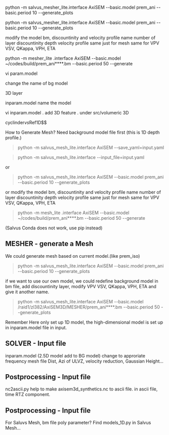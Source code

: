 python -m salvus_mesher_lite.interface AxiSEM  --basic.model prem_ani --basic.period 10 --generate_plots

python -m salvus_mesher_lite.interface AxiSEM  --basic.model prem_ani --basic.period 10 --generate_plots

modify the model bm, discountinity and velocity profile
name 
number of layer
discountinity depth
velocity profile same just for mesh
same for VPV VSV, QKappa, VPH, ETA

python -m mesher_lite .interface AxiSEM --basic.model ~/codes/build/prem_ani****.bm --basic.period 50 --generate

vi param.model     

change the name of bg model

3D layer



inparam.model name the model

vi inparam.model . add 3D feature . under src/volumeric 3D

cyclinder$vs$Ref1D$$




How to Generate Mesh?
Need background model file first (this is 1D depth profile.)

> python -m salvus_mesh_lite.interface AxiSEM --save_yaml=input.yaml

> python -m salvus_mesh_lite.interface --input_file=input.yaml

or 

>python -m salvus_mesh_lite.interface AxiSEM  --basic.model prem_ani --basic.period 10 --generate_plots

or
modify the model bm, discountinity and velocity profile
name 
number of layer
discountinity depth
velocity profile same just for mesh
same for VPV VSV, QKappa, VPH, ETA
> python -m mesh_lite .interface AxiSEM --basic.model ~/codes/build/prem_ani****.bm --basic.period 50 --generate

(Salvus Conda does not work, use pip instead)
## MESHER - generate a Mesh
We could generate mesh based on current model.(like prem_iso) 
>python -m salvus_mesh_lite.interface AxiSEM  --basic.model prem_ani --basic.period 10 --generate_plots

if we want to use our own model, we could redefine background model in bm file, add discountinity layer, modify VPV VSV, QKappa, VPH, ETA and give it another name.

> python -m salvus_mesh_lite.interface AxiSEM --basic.model /raid1/zl382/AxiSEM3D/MESHER/prem_ani****.bm --basic.period 50 --generate_plots

Remember Here only set up 1D model, the high-dimensional model is set up in inparam.model file in input.
## SOLVER - Input file
inparam.model (2.5D model add to BG model)
change to approriate frequency mesh file
Dist, Azi of ULVZ, velocity reduction, Gaussian Height...

## Postprocessing - Input file
nc2ascii.py help to make axisem3d_synthetics.nc to ascii file.
in ascii file, time RTZ component.

## Postprocessing - Input file
For Saluvs Mesh, bm file poly parameter?  Find models_1D.py in Salvus Mesh...
